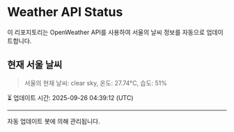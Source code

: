 
# Weather API Status

이 리포지토리는 OpenWeather API를 사용하여 서울의 날씨 정보를 자동으로 업데이트합니다.

## 현재 서울 날씨
> 서울의 현재 날씨: clear sky, 온도: 27.74°C, 습도: 51%

⏳ 업데이트 시간: 2025-09-26 04:39:12 (UTC)

---
자동 업데이트 봇에 의해 관리됩니다.
